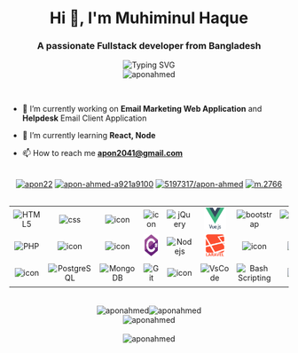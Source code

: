 <h1 align="center">Hi 👋, I'm Muhiminul Haque</h1>
<h3 align="center">A passionate Fullstack developer from Bangladesh</h3>
<p align="center"> 
<img src="https://readme-typing-svg.demolab.com?font=Fira+Code&pause=300&center=true&random=false&width=750&lines=Hi+There%2C;I'm+Muhiminul+Haque.;You+can+call+me+APON+also+%3A);I'm+Full+stack+developer+with+a+decade+of+expereance.;Expert+in+PHP%2C+Laravel%2C+Java%2C+JavaScript%2C+SQL%2C+HTML%2C+CSS...;I'm+Open+to+work+now.;Nice+to+meet+you." alt="Typing SVG" /> <br>
  <img src="https://komarev.com/ghpvc/?username=aponahmed&label=Profile%20views&color=0e75b6&style=flat" alt="aponahmed" /> 
</p>
<p align="left"> <a href="https://twitter.com/" target="blank"><img src="https://img.shields.io/twitter/follow/?logo=twitter&style=for-the-badge" alt="" /></a> </p>


- 🔭 I’m currently working on **Email Marketing Web Application** and **Helpdesk** Email Client Application

- 🌱 I’m currently learning **React, Node**

- 📫 How to reach me **apon2041@gmail.com**
<br>
<div align="center" dir="auto">
<a href="https://codepen.io/apon22" target="blank"><img align="center" src="https://raw.githubusercontent.com/rahuldkjain/github-profile-readme-generator/master/src/images/icons/Social/codepen.svg" alt="apon22" height="30" width="40" /></a>
<a href="https://linkedin.com/in/apon-ahmed-a921a9100" target="blank"><img align="center" src="https://raw.githubusercontent.com/rahuldkjain/github-profile-readme-generator/master/src/images/icons/Social/linked-in-alt.svg" alt="apon-ahmed-a921a9100" height="30" width="40" /></a>
<a href="https://stackoverflow.com/users/5197317/apon-ahmed" target="blank"><img align="center" src="https://raw.githubusercontent.com/rahuldkjain/github-profile-readme-generator/master/src/images/icons/Social/stack-overflow.svg" alt="5197317/apon-ahmed" height="30" width="40" /></a>
<a href="https://fb.com/m.2766" target="blank"><img align="center" src="https://raw.githubusercontent.com/rahuldkjain/github-profile-readme-generator/master/src/images/icons/Social/facebook.svg" alt="m.2766" height="30" width="40" /></a>
</div>
<br>
<table align="center">
        <tbody><tr>
           <td align="center" width="96">
                <img src="https://camo.githubusercontent.com/d5018e8d6194afbc0a7874bf55df5e7b0111f8abe4e622ae2200b124e33d6fe2/68747470733a2f2f736b696c6c69636f6e732e6465762f69636f6e733f693d68746d6c" width="40" height="40" alt="HTML5"  style="max-width: 100%;">
</td>
            <td align="center" width="96">
                <img src="https://camo.githubusercontent.com/0e09bd8aa8f06b2a1946dddff9415ba1df25f461852741979c5bb7bdc4860908/68747470733a2f2f736b696c6c69636f6e732e6465762f69636f6e733f693d637373" width="40" height="40" alt="css" style="max-width: 100%;">
</td>
            <td align="center" width="96">
               <img src="https://camo.githubusercontent.com/d2e764d63294c27eff3598ae3a0df5884b4efcabbdbbd200e51472cddf4a3f03/68747470733a2f2f74656368737461636b2d67656e657261746f722e76657263656c2e6170702f6a732d69636f6e2e737667" alt="icon" width="40" height="40" style="max-width: 100%;">
</td>
            <td align="center" width="96">
                <img src="https://camo.githubusercontent.com/cbb0ed4ed73eb0bdf880019fe4fd13e0e0b0812435f11ac0d920c8f523a8d8d0/68747470733a2f2f74656368737461636b2d67656e657261746f722e76657263656c2e6170702f72656163742d69636f6e2e737667" alt="icon" width="40" height="40"  style="max-width: 100%;">
</td>
            <td align="center" width="96">
                <img src="https://camo.githubusercontent.com/84ad17ed7b8892f4c8e7b584e668ad0944c8908ac107bdf781f193be34680aa7/68747470733a2f2f736b696c6c69636f6e732e6465762f69636f6e733f693d6e657874" width="40" height="40" alt="jQuery"  style="max-width: 100%;">
</td>
			<td align="center" width="96">
                <img src="https://raw.githubusercontent.com/devicons/devicon/master/icons/vuejs/vuejs-original-wordmark.svg" alt="icon" width="40" height="40"  style="max-width: 100%;">
</td>
			 <td align="center" width="96">
                <img src="https://camo.githubusercontent.com/5e8b6a8e8f07b3041792f726f0b2efd62a016ec24b743bf1e4a5c6e6423f86e3/68747470733a2f2f736b696c6c69636f6e732e6465762f69636f6e733f693d626f6f747374726170" width="40" height="40" alt="bootstrap"  style="max-width: 100%;">
</td>
			<td align="center" width="96">
                <img src="https://camo.githubusercontent.com/edbc72808229088568aceb3e147c8518743f518a4aa679662774701ce275a796/68747470733a2f2f736b696c6c69636f6e732e6465762f69636f6e733f693d7461696c77696e64" width="40" height="40" alt="WordPress"  style="max-width: 100%;">
</td>
			<td align="center" width="96">
                <img src="https://raw.githubusercontent.com/devicons/devicon/master/icons/sass/sass-original.svg" alt="icon" width="40" height="40"  style="max-width: 100%;">
</td>
            <td align="center" width="96">
                <img src="https://camo.githubusercontent.com/c637e48b8380b9924b364ded7c116f17a1059820cf7dc065d14115114b2a6b55/68747470733a2f2f74656368737461636b2d67656e657261746f722e76657263656c2e6170702f7765627061636b2d69636f6e2e737667" alt="icon" width="40" height="40"  style="max-width: 100%;">
</td>			
        </tr>
        <tr>
		 <td align="center" width="96">
                <img src="https://camo.githubusercontent.com/024da5f4ca5e509886f05804b01bcf0edb56d297e3ad5817a8235afb054607f1/68747470733a2f2f736b696c6c69636f6e732e6465762f69636f6e733f693d706870" width="40" height="40" alt="PHP"  style="max-width: 100%;">
</td>
			<td align="center" width="96">
               <img src="https://upload.wikimedia.org/wikipedia/en/3/30/Java_programming_language_logo.svg" alt="icon" width="40" height="40" style="max-width: 100%;">
</td>
            <td align="center" width="96">
                    <img src="https://camo.githubusercontent.com/8189e5e3e5c0848ed6d22ea591e0cf962323ec716135617e1a3e25aae9cfe71d/68747470733a2f2f74656368737461636b2d67656e657261746f722e76657263656c2e6170702f707974686f6e2d69636f6e2e737667" alt="icon" width="40" height="40"  style="max-width: 100%;">
</td>
			<td align="center" width="96">
                    <img src="https://raw.githubusercontent.com/devicons/devicon/master/icons/csharp/csharp-original.svg" alt="icon" width="40" height="40"  style="max-width: 100%;">
</td>
            <td align="center" width="96">
                <img src="https://camo.githubusercontent.com/15d91b1526dc4bc7312db29b376075f09479855c802b57d730a764847ee497c1/68747470733a2f2f736b696c6c69636f6e732e6465762f69636f6e733f693d6e6f64656a73" width="40" height="40" alt="Nodejs"  style="max-width: 100%;">
</td>         
            <td align="center" width="96">
                    <img src="https://raw.githubusercontent.com/devicons/devicon/master/icons/laravel/laravel-plain-wordmark.svg" alt="icon" width="40" height="40"  style="max-width: 100%;">
</td>
			<td align="center" width="96">
                <img src="https://camo.githubusercontent.com/92a295910076b8f4b5baa465654123887e2179e74a00b91713a0122919cb7e13/68747470733a2f2f736b696c6c69636f6e732e6465762f69636f6e733f693d65787072657373" alt="icon" width="40" height="40"  style="max-width: 100%;">
</td>
			<td align="center" width="96">
                <img src="https://camo.githubusercontent.com/b3a1cdd20d0f308634ddd4598cdaa729c2d77047f51e66fa7206b9b4bac94c23/68747470733a2f2f63646e2e776f726c64766563746f726c6f676f2e636f6d2f6c6f676f732f61726475696e6f2d312e737667" alt="icon" width="40" height="40"  style="max-width: 100%;">
</td>
            <td align="center" width="96">
                <img src="https://camo.githubusercontent.com/06ebb2c20cfd35f27db6d25b0a03f5a0d078f63e20c098c6ce461b7bffd18d60/68747470733a2f2f74656368737461636b2d67656e657261746f722e76657263656c2e6170702f726573746170692d69636f6e2e737667" alt="icon" width="40" height="40"  style="max-width: 100%;">
</td>
            <td align="center" width="96">
              <img src="https://raw.githubusercontent.com/devicons/devicon/master/icons/linux/linux-original.svg" width="40" height="40" alt="Redux"  style="max-width: 100%;">
</td>
        </tr>
        <tr>
		<td align="center" width="96">
                <img src="https://camo.githubusercontent.com/b3578157355b1ac74d38d0f89d1022095ba7f7a988db091cef0fa4a62685e87e/68747470733a2f2f74656368737461636b2d67656e657261746f722e76657263656c2e6170702f6d7973716c2d69636f6e2e737667" alt="icon" width="40" height="40"  style="max-width: 100%;">
</td>
            <td align="center" width="96">
                <img src="https://camo.githubusercontent.com/945a70b026ad34e988bd52823d9c738aa471ebb1cc6c09f34c0cfa7df3f0e82f/68747470733a2f2f736b696c6c69636f6e732e6465762f69636f6e733f693d706f737467726573" width="40" height="40" alt="PostgreSQL"  style="max-width: 100%;">
</td>
			<td align="center" width="96">
                <img src="https://camo.githubusercontent.com/ffb54a4ebda0615bb3b2ca2c620fbd516cda7b0d855b31b86a5648b00ac2cbcc/68747470733a2f2f736b696c6c69636f6e732e6465762f69636f6e733f693d6d6f6e676f6462" width="40" height="40" alt="MongoDB"  style="max-width: 100%;">
</td>
			<td align="center" width="96">
               <img src="https://user-images.githubusercontent.com/25181517/192108372-f71d70ac-7ae6-4c0d-8395-51d8870c2ef0.png" width="40" height="40" alt="Git" style="max-width: 100%;">
</td>
            <td align="center" width="96">
                <img src="https://camo.githubusercontent.com/fb82c3b39c13524bf7bd5e88e39354b3b9d74ea75608e97b29f39e7b5aa72410/68747470733a2f2f74656368737461636b2d67656e657261746f722e76657263656c2e6170702f6769746875622d69636f6e2e737667" alt="icon" width="40" height="40"  style="max-width: 100%;">
</td>
            <td align="center" width="96">
                <img src="https://camo.githubusercontent.com/95ee0c74cccf4c61aca7784c67ad967623ee6bb906df94b4b2b36e841f086158/68747470733a2f2f736b696c6c69636f6e732e6465762f69636f6e733f693d7673636f6465" width="40" height="40" alt="VsCode"  style="max-width: 100%;">
</td>
            <td align="center" width="96">
                <img src="https://camo.githubusercontent.com/cef46c1ebe8fb33b26679bb2c781e982d97098c259b516fffa0522150760c7ff/68747470733a2f2f63646e2e776f726c64766563746f726c6f676f2e636f6d2f6c6f676f732f626173682d322e737667" width="40" height="40" alt="Bash Scripting"  style="max-width: 100%;">
</td>
			 <td align="center" width="96">
               <img src="https://www.gstatic.com/pantheon/images/welcome/supercloud.svg" alt="icon" width="40" height="40"  style="max-width: 100%;">
</td>
			<td align="center" width="96">
               <img src="https://raw.githubusercontent.com/devicons/devicon/master/icons/photoshop/photoshop-line.svg" alt="icon" width="40" height="40"  style="max-width: 100%;">
</td>
			<td align="center" width="96">
               <img src="https://camo.githubusercontent.com/ed93c2b000a76ceaad1503e7eb9356591b885227e82a36a005b9d3498b303ba5/68747470733a2f2f7777772e766563746f726c6f676f2e7a6f6e652f6c6f676f732f6669676d612f6669676d612d69636f6e2e737667" alt="icon" width="40" height="40"  style="max-width: 100%;">
</td>
        </tr>
    </tbody></table><br>
<div align="center" dir="auto"><img align="center" src="https://github-readme-stats.vercel.app/api?username=aponahmed&show_icons=true&locale=en" alt="aponahmed" /><img align="center" src="https://github-readme-streak-stats.herokuapp.com/?user=aponahmed&" alt="aponahmed" /></div>
<div align="center" dir="auto">
	<img src="https://github-readme-stats.vercel.app/api/top-langs?username=aponahmed&show_icons=true&locale=en&layout=compact" alt="aponahmed" />
</div>
<br>
<div align="center" dir="auto"><img src="https://github-profile-trophy.vercel.app/?username=aponahmed" alt="aponahmed" /></div>




